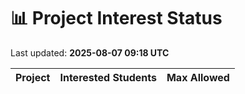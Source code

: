 # 📊 Project Interest Status

Last updated: **2025-08-07 09:18 UTC**

| Project | Interested Students | Max Allowed |
|---------|---------------------|-------------|
